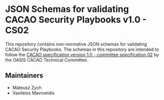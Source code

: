 # JSON Schemas for validating CACAO Security Playbooks v1.0 - CS02

This repository contains non-normative JSON schemas for validating CACAO Security Playbooks. The schemas in this repository are intended to follow the [CACAO specification version 1.0 - committee specification 02](https://docs.oasis-open.org/cacao/security-playbooks/v1.0/cs02/security-playbooks-v1.0-cs02.html) by the OASIS CACAO Technical Committee.

## Maintainers

- Mateusz Zych
- Vasileios Mavroeidis
